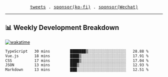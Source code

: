 <p align="center">
  <samp>
    <a href="https://twitter.com/everfu8">tweets</a> .
    <a href="https://ko-fi.com/everfu">sponsor(ko-fi)</a> . 
    <a href="https://s3.qjqq.cn/47/663742bac8e52.webp!color">sponsor(Wechat)</a>
  </samp>
</p>

---

## 📊 Weekly Development Breakdown

[![wakatime](https://wakatime.com/badge/user/0fcef314-a9cd-4509-9880-5cdb2158a775.svg)](https://wakatime.com/@0fcef314-a9cd-4509-9880-5cdb2158a775)

<!--START_SECTION:waka-->

```txt
TypeScript   30 mins         ███████▒░░░░░░░░░░░░░░░░░   28.88 %
Vue.js       18 mins         ████▒░░░░░░░░░░░░░░░░░░░░   17.91 %
CSS          17 mins         ████▒░░░░░░░░░░░░░░░░░░░░   17.04 %
JSON         13 mins         ███▒░░░░░░░░░░░░░░░░░░░░░   12.93 %
Markdown     13 mins         ███░░░░░░░░░░░░░░░░░░░░░░   12.51 %
```

<!--END_SECTION:waka-->
